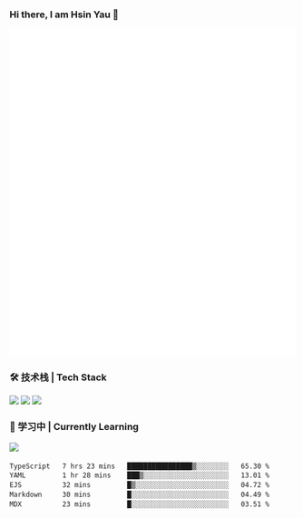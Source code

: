 ### Hi there, I am Hsin Yau 👋 
![Metrics](./github-metrics.svg)

### 🛠 技术栈 | Tech Stack
![](https://skillicons.dev/icons?i=html,css,js,ts,sass,jquery,bootstrap,vue&theme=light) 
![](https://skillicons.dev/icons?i=vite,nuxtjs,webpack,tailwindcss,windicss,nodejs,express,markdown&theme=light)
![](https://skillicons.dev/icons?i=mysql,mongodb,git,pug,vscode,idea,ps,figma&theme=light)

### 📖 学习中 | Currently Learning

![](https://skillicons.dev/icons?i=react,nextjs,svelte,nestjs,nginx,docker,rollupjs&theme=light)

<!--START_SECTION:waka-->

```txt
TypeScript   7 hrs 23 mins   ████████████████▒░░░░░░░░   65.30 %
YAML         1 hr 28 mins    ███▒░░░░░░░░░░░░░░░░░░░░░   13.01 %
EJS          32 mins         █▒░░░░░░░░░░░░░░░░░░░░░░░   04.72 %
Markdown     30 mins         █░░░░░░░░░░░░░░░░░░░░░░░░   04.49 %
MDX          23 mins         █░░░░░░░░░░░░░░░░░░░░░░░░   03.51 %
```

<!--END_SECTION:waka-->
